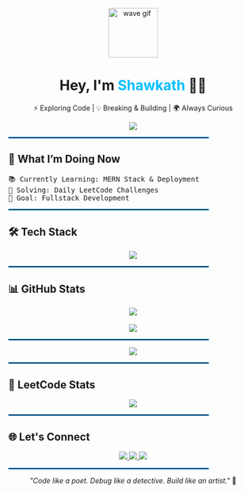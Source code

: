 <!-- BEGIN: Final Modern README with Clean GIF and New LeetCode Theme -->
<!-- Header GIF -->
<p align="center">
  <img src="https://media.giphy.com/media/hvRJCLFzcasrR4ia7z/giphy.gif" width="100" alt="wave gif" />
</p>


<!-- Name + Typing Intro -->
<h1 align="center">Hey, I'm <span style="color:#00BFFF">Shawkath</span> 👨‍💻</h1>
<p align="center">
  ⚡ Exploring Code | 💡 Breaking & Building | 🌍 Always Curious  
</p>

<p align="center">
  <img src="https://readme-typing-svg.demolab.com?font=Fira+Code&size=22&duration=2000&pause=1000&color=00BFFF&center=true&vCenter=true&width=435&lines=Welcome+to+my+space!;I+build%2C+break+and+learn.;Learning+Never+Stops!" />
</p>


<hr style="border: 1px solid #007ACC; width: 80%;">

<!-- What I'm Doing Now -->
<h2>🔭 What I’m Doing Now</h2>
<pre>
📚 Currently Learning: MERN Stack & Deployment
🧠 Solving: Daily LeetCode Challenges
🎯 Goal: Fullstack Development 
</pre>

<hr style="border: 1px solid #007ACC; width: 80%;">

<!-- Tech Stack with Icons -->
<h2>🛠 Tech Stack</h2>

<p align="center">
  <img src="https://skillicons.dev/icons?i=html,css,js,jquery,python,c,java,figma,git,github,vscode&perline=8" />
</p>

<hr style="border: 1px solid #007ACC; width: 80%;">

<!-- GitHub Stats -->
<h2>📊 GitHub Stats</h2>
<p align="center">
  <img src="https://github-readme-stats.vercel.app/api?username=shawkath73&show_icons=true&theme=midnight-purple&border_radius=10" />
  <br><br>
  <img src="https://github-readme-stats.vercel.app/api/top-langs/?username=shawkath73&layout=compact&theme=midnight-purple" />
</p>

<hr style="border: 1px solid #007ACC; width: 80%;">

<!-- Contribution Graph (blue gradient style) -->

<p align="center">
  <img src="https://github-readme-activity-graph.vercel.app/graph?username=shawkath73&theme=tokyo-night&area=true&hide_border=true" />
</p>

<hr style="border: 1px solid #007ACC; width: 80%;">

<!-- LeetCode Section with 'nord' theme -->
<h2>🧠 LeetCode Stats</h2>
<p align="center">
  <img src="https://leetcard.jacoblin.cool/Shawkath_Muhammed?theme=nord&ext=heatmap" />
</p>

<hr style="border: 1px solid #007ACC; width: 80%;">

<!-- Connect -->
<h2>🌐 Let's Connect</h2>
<p align="center">
  <a href="https://www.linkedin.com/in/muhammed-shawkath-v-i-b246b6285?utm_source=share&utm_campaign=share_via&utm_content=profile&utm_medium=android_app">
    <img src="https://img.shields.io/badge/-LinkedIn-0A66C2?style=for-the-badge&logo=linkedin&logoColor=white"/>
  </a>
  <a href="https://x.com/TheMyst48853387?t=zeWFiAcx4So4RDPWCG2X8Q&s=09">
    <img src="https://img.shields.io/badge/-X(Twitter)-1DA1F2?style=for-the-badge&logo=twitter&logoColor=white"/>
  </a>
  <a href="mailto:shawkathvimuhammed@gmail.com">
    <img src="https://img.shields.io/badge/-Email-EA4335?style=for-the-badge&logo=gmail&logoColor=white"/>
  </a>
</p>

<hr style="border: 1px solid #007ACC; width: 80%;">

<!-- Quote -->
<p align="center">
  <i>"Code like a poet. Debug like a detective. Build like an artist."</i> 🎨
</p>

</div>
<!-- END: Final Modern README -->
